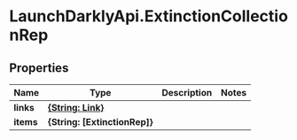 # LaunchDarklyApi.ExtinctionCollectionRep

## Properties

Name | Type | Description | Notes
------------ | ------------- | ------------- | -------------
**links** | [**{String: Link}**](Link.md) |  | 
**items** | **{String: [ExtinctionRep]}** |  | 


